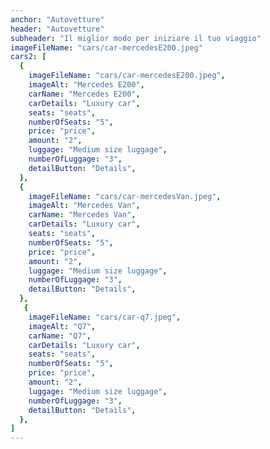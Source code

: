 ```yaml
---
anchor: "Autovetture"
header: "Autovetture"
subheader: "Il miglior modo per iniziare il tuo viaggio"
imageFileName: "cars/car-mercedesE200.jpeg"
cars2: [
  {
    imageFileName: "cars/car-mercedesE200.jpeg",
    imageAlt: "Mercedes E200",
    carName: "Mercedes E200",
    carDetails: "Luxury car",
    seats: "seats",
    numberOfSeats: "5",
    price: "price",
    amount: "2",
    luggage: "Medium size luggage",
    numberOfLuggage: "3",
    detailButton: "Details", 
  },
  {
    imageFileName: "cars/car-mercedesVan.jpeg",
    imageAlt: "Mercedes Van",
    carName: "Mercedes Van",
    carDetails: "Luxury car",
    seats: "seats",
    numberOfSeats: "5",
    price: "price",
    amount: "2",
    luggage: "Medium size luggage",
    numberOfLuggage: "3",
    detailButton: "Details", 
  },
   {
    imageFileName: "cars/car-q7.jpeg",
    imageAlt: "Q7",
    carName: "Q7",
    carDetails: "Luxury car",
    seats: "seats",
    numberOfSeats: "5",
    price: "price",
    amount: "2",
    luggage: "Medium size luggage",
    numberOfLuggage: "3",
    detailButton: "Details", 
  },
]
---
```

